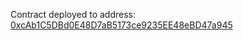Contract deployed to address: [0xcAb1C5DBd0E48D7aB5173ce9235EE48eBD47a945](https://rinkeby.etherscan.io/tx/0x584559e877f33be62c91601c74f25890189203e53088ff27c0e192ccb3ab4e62)
